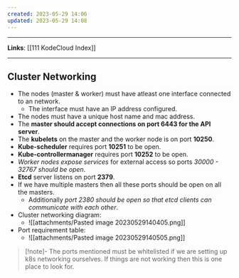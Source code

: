 ```yaml
---
created: 2023-05-29 14:06
updated: 2023-05-29 14:08
---
```

---
**Links**: [[111 KodeCloud Index]]

---
## Cluster Networking
- The nodes (master & worker) must have atleast one interface connected to an network.
	- The interface must have an IP address configured.
- The nodes must have a unique host name and mac address.
- The **master should accept connections on port 6443 for the API server**.
- The **kubelets** on the master and the worker node is on port **10250**.
- **Kube-scheduler** requires port **10251** to be open.
- **Kube-controllermanager** requires port **10252** to be open.
- *Worker nodes expose services* for external access so ports *30000 - 32767 should be open*.
- **Etcd** server listens on port **2379**.
- If we have multiple masters then all these ports should be open on all the masters.
	- Additionally *port 2380 should be open so that etcd clients can communicate with each other*.
- Cluster networking diagram:
	- ![[attachments/Pasted image 20230529140405.png]]
- Port requirement table:
	- ![[attachments/Pasted image 20230529140505.png]]

> [!note]- The ports mentioned must be whitelisted if we are setting up k8s networking ourselves.
> If things are not working then this is one place to look for.